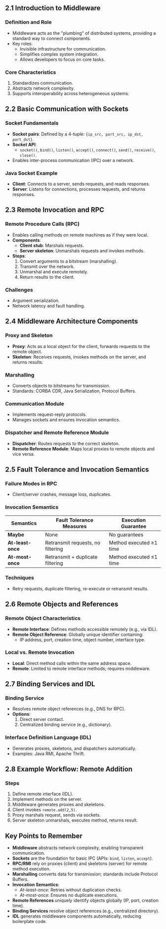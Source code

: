 ## 2.1 Introduction to Middleware

### Definition and Role

- Middleware acts as the "plumbing" of distributed systems, providing a standard way to connect components.
- Key roles:
  - Invisible infrastructure for communication.
  - Simplifies complex system integration.
  - Allows developers to focus on core tasks.

### Core Characteristics

1. Standardizes communication.
2. Abstracts network complexity.
3. Supports interoperability across heterogeneous systems.

## 2.2 Basic Communication with Sockets

### Socket Fundamentals

- **Socket pairs**: Defined by a 4-tuple: `{ip_src, port_src, ip_dst, port_dst}`.
- **Socket API**:
  - `socket()`, `bind()`, `listen()`, `accept()`, `connect()`, `send()`, `receive()`, `close()`.
- Enables inter-process communication (IPC) over a network.

### Java Socket Example

- **Client**: Connects to a server, sends requests, and reads responses.
- **Server**: Listens for connections, processes requests, and returns responses.

## 2.3 Remote Invocation and RPC

### Remote Procedure Calls (RPC)

- Enables calling methods on remote machines as if they were local.
- **Components**:
  - **Client stub**: Marshals requests.
  - **Server skeleton**: Unmarshals requests and invokes methods.
- **Steps**:
  1. Convert arguments to a bitstream (marshalling).
  2. Transmit over the network.
  3. Unmarshal and execute remotely.
  4. Return results to the client.

### Challenges

- Argument serialization.
- Network latency and fault handling.

## 2.4 Middleware Architecture Components

### Proxy and Skeleton

- **Proxy**: Acts as a local object for the client, forwards requests to the remote object.
- **Skeleton**: Receives requests, invokes methods on the server, and returns results.

### Marshalling

- Converts objects to bitstreams for transmission.
- Standards: CORBA CDR, Java Serialization, Protocol Buffers.

### Communication Module

- Implements request-reply protocols.
- Manages sockets and ensures invocation semantics.

### Dispatcher and Remote Reference Module

- **Dispatcher**: Routes requests to the correct skeleton.
- **Remote Reference Module**: Maps local proxies to remote objects and vice versa.

## 2.5 Fault Tolerance and Invocation Semantics

### Failure Modes in RPC

- Client/server crashes, message loss, duplicates.

### Invocation Semantics

| Semantics         | Fault Tolerance Measures          | Execution Guarantee     |
| ----------------- | --------------------------------- | ----------------------- |
| **Maybe**         | None                              | No guarantees           |
| **At-least-once** | Retransmit requests, no filtering | Method executed ≥1 time |
| **At-most-once**  | Retransmit + duplicate filtering  | Method executed ≤1 time |

### Techniques

- Retry requests, duplicate filtering, re-execute or retransmit results.

## 2.6 Remote Objects and References

### Remote Object Characteristics

- **Remote Interface**: Defines methods accessible remotely (e.g., via IDL).
- **Remote Object Reference**: Globally unique identifier containing:
  - IP address, port, creation time, object number, interface type.

### Local vs. Remote Invocation

- **Local**: Direct method calls within the same address space.
- **Remote**: Limited to remote interface methods; requires middleware.

## 2.7 Binding Services and IDL

### Binding Service

- Resolves remote object references (e.g., DNS for RPC).
- **Options**:
  1. Direct server contact.
  2. Centralized binding service (e.g., dictionary).

### Interface Definition Language (IDL)

- Generates proxies, skeletons, and dispatchers automatically.
- Examples: Java RMI, Apache Thrift.

## 2.8 Example Workflow: Remote Addition

### Steps

1. Define remote interface (IDL).
2. Implement methods on the server.
3. Middleware generates proxies and skeletons.
4. Client invokes `remote.add(2,5)`.
5. Proxy marshals request, sends via sockets.
6. Server skeleton unmarshals, executes method, returns result.

## Key Points to Remember

- **Middleware** abstracts network complexity, enabling transparent communication.
- **Sockets** are the foundation for basic IPC (APIs: `bind`, `listen`, `accept`).
- **RPC/RMI** rely on proxies (client) and skeletons (server) for remote method execution.
- **Marshalling** converts data for transmission; standards include Protocol Buffers.
- **Invocation Semantics**:
  - _At-least-once_: Retries without duplication checks.
  - _At-most-once_: Ensures no duplicate executions.
- **Remote References** uniquely identify objects globally (IP, port, creation time).
- **Binding Services** resolve object references (e.g., centralized directory).
- **IDL** generates middleware components automatically, reducing boilerplate code.
